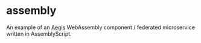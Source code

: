 # assembly

An example of an [Aegis](https://github.com/module-federation/aegis) WebAssembly component / federated microservice written in AssemblyScript.
